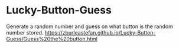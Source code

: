 # Lucky-Button-Guess
Generate a random number and guess on what button is the random number stored.
https://zburleastefan.github.io/Lucky-Button-Guess/Guess%20the%20button.html
